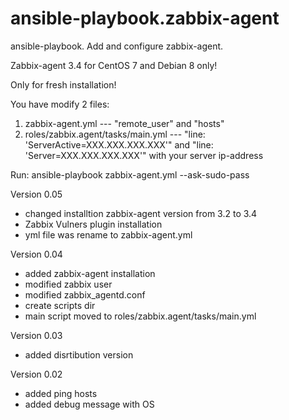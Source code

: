 # ansible-playbook.zabbix-agent
ansible-playbook. Add and configure zabbix-agent.

Zabbix-agent 3.4 for CentOS 7 and Debian 8 only!

Only for fresh installation!

You have modify 2 files:
1) zabbix-agent.yml --- "remote_user" and "hosts"
2) roles/zabbix.agent/tasks/main.yml --- "line: 'ServerActive=XXX.XXX.XXX.XXX'" and "line: 'Server=XXX.XXX.XXX.XXX'" with your server ip-address

Run: ansible-playbook zabbix-agent.yml --ask-sudo-pass

Version 0.05
 - changed installtion zabbix-agent version from 3.2 to 3.4
 - Zabbix Vulners plugin installation
 - yml file was rename to zabbix-agent.yml

Version 0.04
 - added zabbix-agent installation
 - modified zabbix user
 - modified zabbix_agentd.conf
 - create scripts dir
 - main script moved to roles/zabbix.agent/tasks/main.yml

Version 0.03
 - added disrtibution version

Version 0.02
 - added ping hosts
 - added debug message with OS
